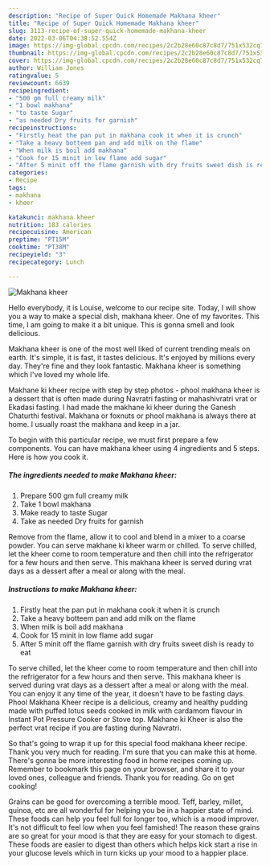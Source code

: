 ```yaml
---
description: "Recipe of Super Quick Homemade Makhana kheer"
title: "Recipe of Super Quick Homemade Makhana kheer"
slug: 3113-recipe-of-super-quick-homemade-makhana-kheer
date: 2022-03-06T04:38:52.554Z
image: https://img-global.cpcdn.com/recipes/2c2b28e60c87c8d7/751x532cq70/makhana-kheer-recipe-main-photo.jpg
thumbnail: https://img-global.cpcdn.com/recipes/2c2b28e60c87c8d7/751x532cq70/makhana-kheer-recipe-main-photo.jpg
cover: https://img-global.cpcdn.com/recipes/2c2b28e60c87c8d7/751x532cq70/makhana-kheer-recipe-main-photo.jpg
author: William Jones
ratingvalue: 5
reviewcount: 6639
recipeingredient:
- "500 gm full creamy milk"
- "1 bowl makhana"
- "to taste Sugar"
- "as needed Dry fruits for garnish"
recipeinstructions:
- "Firstly heat the pan put in makhana cook it when it is crunch"
- "Take a heavy botteem pan and add milk on the flame"
- "When milk is boil add makhana"
- "Cook for 15 minit in low flame add sugar"
- "After 5 minit off the flame garnish with dry fruits sweet dish is ready to eat"
categories:
- Recipe
tags:
- makhana
- kheer

katakunci: makhana kheer 
nutrition: 183 calories
recipecuisine: American
preptime: "PT15M"
cooktime: "PT38M"
recipeyield: "3"
recipecategory: Lunch

---
```



![Makhana kheer](https://img-global.cpcdn.com/recipes/2c2b28e60c87c8d7/751x532cq70/makhana-kheer-recipe-main-photo.jpg)

Hello everybody, it is Louise, welcome to our recipe site. Today, I will show you a way to make a special dish, makhana kheer. One of my favorites. This time, I am going to make it a bit unique. This is gonna smell and look delicious.

Makhana kheer is one of the most well liked of current trending meals on earth. It's simple, it is fast, it tastes delicious. It's enjoyed by millions every day. They're fine and they look fantastic. Makhana kheer is something which I've loved my whole life.

Makhane ki kheer recipe with step by step photos - phool makhana kheer is a dessert that is often made during Navratri fasting or mahashivratri vrat or Ekadasi fasting. I had made the makhane ki kheer during the Ganesh Chaturthi festival. Makhana or foxnuts or phool makhana is always there at home. I usually roast the makhana and keep in a jar.


To begin with this particular recipe, we must first prepare a few components. You can have makhana kheer using 4 ingredients and 5 steps. Here is how you cook it.

<!--inarticleads1-->

##### The ingredients needed to make Makhana kheer:

1. Prepare 500 gm full creamy milk
1. Take 1 bowl makhana
1. Make ready to taste Sugar
1. Take as needed Dry fruits for garnish


Remove from the flame, allow it to cool and blend in a mixer to a coarse powder. You can serve makhane ki kheer warm or chilled. To serve chilled, let the kheer come to room temperature and then chill into the refrigerator for a few hours and then serve. This makhana kheer is served during vrat days as a dessert after a meal or along with the meal. 

<!--inarticleads2-->

##### Instructions to make Makhana kheer:

1. Firstly heat the pan put in makhana cook it when it is crunch
1. Take a heavy botteem pan and add milk on the flame
1. When milk is boil add makhana
1. Cook for 15 minit in low flame add sugar
1. After 5 minit off the flame garnish with dry fruits sweet dish is ready to eat


To serve chilled, let the kheer come to room temperature and then chill into the refrigerator for a few hours and then serve. This makhana kheer is served during vrat days as a dessert after a meal or along with the meal. You can enjoy it any time of the year, it doesn&#39;t have to be fasting days. Phool Makhana Kheer recipe is a delicious, creamy and healthy pudding made with puffed lotus seeds cooked in milk with cardamom flavour in Instant Pot Pressure Cooker or Stove top. Makhane ki Kheer is also the perfect vrat recipe if you are fasting during Navratri. 

So that's going to wrap it up for this special food makhana kheer recipe. Thank you very much for reading. I'm sure that you can make this at home. There's gonna be more interesting food in home recipes coming up. Remember to bookmark this page on your browser, and share it to your loved ones, colleague and friends. Thank you for reading. Go on get cooking!

Grains can be good for overcoming a terrible mood. Teff, barley, millet, quinoa, etc are all wonderful for helping you be in a happier state of mind. These foods can help you feel full for longer too, which is a mood improver. It's not difficult to feel low when you feel famished! The reason these grains are so great for your mood is that they are easy for your stomach to digest. These foods are easier to digest than others which helps kick start a rise in your glucose levels which in turn kicks up your mood to a happier place.
